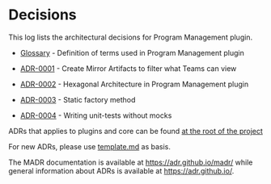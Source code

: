 # Decisions

This log lists the architectural decisions for Program Management plugin.

* [Glossary](../glossary.md) - Definition of terms used in Program Management plugin

* [ADR-0001](0001-mirror-milestones.md) - Create Mirror Artifacts to filter what Teams can view
* [ADR-0002](0002-hexagonal-architecture.md) - Hexagonal Architecture in Program Management plugin
* [ADR-0003](0003-static-factory-method.md) - Static factory method
* [ADR-0004](0004-mock-free-tests.md) - Writing unit-tests without mocks

ADRs that applies to plugins and core can be found [at the root of the project](../../../../docs/decisions/README.md)

For new ADRs, please use [template.md](template.md) as basis.

The MADR documentation is available at <https://adr.github.io/madr/> while general information about ADRs is available at <https://adr.github.io/>.
